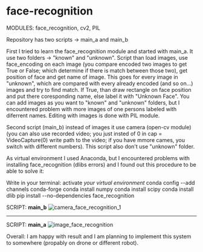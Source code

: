 # face-recognition

MODULES:
face_recognition, cv2, PIL

Repository has two scripts -> main_a and main_b

First I tried to learn the face_recognition module and started with main_a. It use two folders -> "known" and "unknown". Script than load images, use face_encoding on each image (you compare encoded two images to get True or False; which determine if there is match between those two), get position of face and get name of image. This goes for every image in "unknown", which are compared with every already encoded (and so on...) images and try to find match. If True, than draw rectangle on face position and put there coresponding name, else label it with "Unknown Face". You can add images as you want to "known" and "unknown" folders, but I encountered problem with more images of one persons labeled with diferrent names. Editing with images is done with PIL module.

Second script (main_b) instead of images it use camera (open-cv module) (you can also use recorded video; you just insted of 0 in cap = VideoCapture(0) write path to the video; if you have mmore cames, you switch with different numbers). This script also don't use "unknown" folder.


As virtual environment I used Anaconda, but I encountered problems with installing face_recognition (dlibs errors) and I found out this procedure to be able to solve it:

Write in your terminal:
activate *your virtual environment*
conda config --add channels conda-forge
conda install numpy
conda install scipy
conda install dlib
pip install --no-dependencies face_recognition


SCRIPT: **main_b**
![camera_face_recognition_1](https://user-images.githubusercontent.com/57571014/83691460-7e6d9180-a5f2-11ea-9fd5-9fa3f4709928.gif)


_______


SCRIPT: **main_a**
![image_face_recognition](https://user-images.githubusercontent.com/57571014/83691620-c987a480-a5f2-11ea-85ae-79123c313367.gif)

Overall: I am happy with result and I am planning to implement this system to somewhere (propably on drone or different robot).
